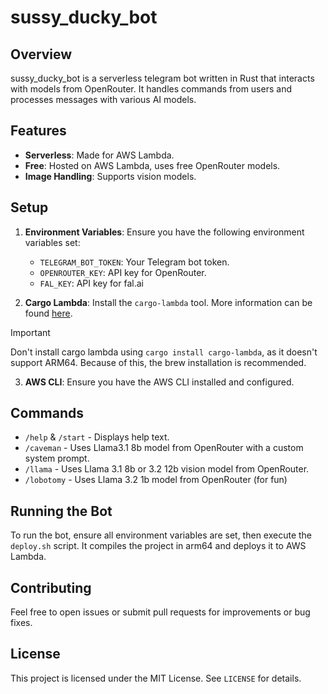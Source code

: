 # sussy_ducky_bot

## Overview

sussy_ducky_bot is a serverless telegram bot written in Rust that interacts with models from OpenRouter. It handles commands from users and processes messages with various AI models.

## Features

- **Serverless**: Made for AWS Lambda.
- **Free**: Hosted on AWS Lambda, uses free OpenRouter models.
- **Image Handling**: Supports vision models.

## Setup

1. **Environment Variables**: Ensure you have the following environment variables set:
   - `TELEGRAM_BOT_TOKEN`: Your Telegram bot token.
   - `OPENROUTER_KEY`: API key for OpenRouter.
   - `FAL_KEY`: API key for fal.ai

2. **Cargo Lambda**: Install the `cargo-lambda` tool. More information can be found [here](https://www.cargo-lambda.info/guide/installation.html).

> [!IMPORTANT]  
> Don't install cargo lambda using `cargo install cargo-lambda`, as it doesn't support ARM64. Because of this, the brew installation is recommended.

3. **AWS CLI**: Ensure you have the AWS CLI installed and configured.

## Commands

- `/help` & `/start` - Displays help text.
- `/caveman` - Uses Llama3.1 8b model from OpenRouter with a custom system prompt.
- `/llama` - Uses Llama 3.1 8b or 3.2 12b vision model from OpenRouter.
- `/lobotomy` - Uses Llama 3.2 1b model from OpenRouter (for fun)

## Running the Bot

To run the bot, ensure all environment variables are set, then execute the `deploy.sh` script. It compiles the project in arm64 and deploys it to AWS Lambda.

## Contributing

Feel free to open issues or submit pull requests for improvements or bug fixes.

## License

This project is licensed under the MIT License. See `LICENSE` for details.
